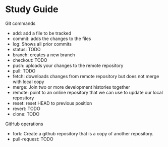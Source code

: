 # Study Guide

Git commands
- add: add a file to be tracked
- commit: adds the changes to the files
- log: Shows all prior commits
- status: TODO
- branch: creates a new branch
- checkout: TODO
- push: uploads your changes to the remote repository
- pull: TODO
- fetch: downloads changes from remote repository but does not merge with local copy
- merge: Join two or more development histories together
- remote: point to an online repository that we can use to update our local repository
- reset: reset HEAD to previous position
- revert: TODO
- clone: TODO

GitHub operations
- fork: Create a github repository that is a copy of another repository.
- pull-request: TODO
